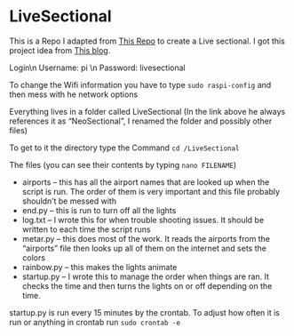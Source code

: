 # LiveSectional

This is a Repo I adapted from [This Repo](https://github.com/JJSilva/NeoSectional) to create  a Live sectional.
I got this project idea from [This blog](http://www.iflymn.com/2019/07/livesectional/).

Login\n
Username: pi \n
Password: livesectional

To change the Wifi information you have to type `sudo raspi-config` and then mess with he network options

Everything lives in a folder called LiveSectional (In the link above he always references it as “NeoSectional”, I renamed the folder and possibly other files)

To get to it the directory type the Command `cd /LiveSectional`

The files (you can see their contents by typing `nano FILENAME`)
* airports – this has all the airport names that are looked up when the script is run. The order of them is very important and this file probably shouldn’t be messed with
* end.py – this is run to turn off all the lights
* log.txt – I wrote this for when trouble shooting issues. It should be written to each time the script runs
* metar.py – this does most of the work. It reads the airports from the “airports” file then looks up all of them on the internet and sets the colors
* rainbow.py – this makes the lights animate
* startup.py – I wrote this to manage the order when things are ran. It checks the time and then turns the lights on or off depending on the time.

startup.py is run every 15 minutes by the crontab. To adjust how often it is run or anything in crontab run `sudo crontab -e`

